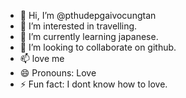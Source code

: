 - 👋 Hi, I’m @pthudepgaivocungtan
- 👀 I’m interested in travelling.
- 🌱 I’m currently learning japanese.
- 💞️ I’m looking to collaborate on github.
- 📫 love me
- 😄 Pronouns: Love
- ⚡ Fun fact: I dont know how to love.

<!---
pthudepgaivocungtan/pthudepgaivocungtan is a ✨ special ✨ repository because its `README.md` (this file) appears on your GitHub profile.
You can click the Preview link to take a look at your changes.
--->
